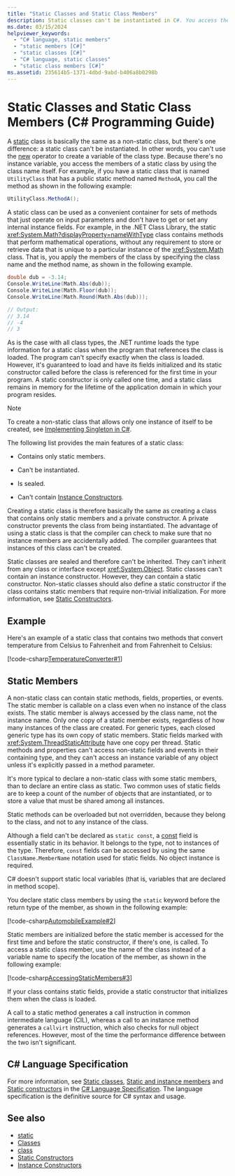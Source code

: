 ```yaml
---
title: "Static Classes and Static Class Members"
description: Static classes can't be instantiated in C#. You access the members of a static class by using the class name itself.
ms.date: 03/15/2024
helpviewer_keywords:
  - "C# language, static members"
  - "static members [C#]"
  - "static classes [C#]"
  - "C# language, static classes"
  - "static class members [C#]"
ms.assetid: 235614b5-1371-4dbd-9abd-b406a8b0298b
---
```

# Static Classes and Static Class Members (C# Programming Guide)

A [static](../../language-reference/keywords/static.md) class is basically the same as a non-static class, but there's one difference: a static class can't be instantiated. In other words, you can't use the [new](../../language-reference/operators/new-operator.md) operator to create a variable of the class type. Because there's no instance variable, you access the members of a static class by using the class name itself. For example, if you have a static class that is named `UtilityClass` that has a public static method named `MethodA`, you call the method as shown in the following example:

```csharp
UtilityClass.MethodA();
```

 A static class can be used as a convenient container for sets of methods that just operate on input parameters and don't have to get or set any internal instance fields. For example, in the .NET Class Library, the static <xref:System.Math?displayProperty=nameWithType> class contains methods that perform mathematical operations, without any requirement to store or retrieve data that is unique to a particular instance of the <xref:System.Math> class. That is, you apply the members of the class by specifying the class name and the method name, as shown in the following example.

```csharp
double dub = -3.14;
Console.WriteLine(Math.Abs(dub));
Console.WriteLine(Math.Floor(dub));
Console.WriteLine(Math.Round(Math.Abs(dub)));

// Output:
// 3.14
// -4
// 3
```

 As is the case with all class types, the .NET runtime loads the type information for a static class when the program that references the class is loaded. The program can't specify exactly when the class is loaded. However, it's guaranteed to load and have its fields initialized and its static constructor called before the class is referenced for the first time in your program. A static constructor is only called one time, and a static class remains in memory for the lifetime of the application domain in which your program resides.

> [!NOTE]
> To create a non-static class that allows only one instance of itself to be created, see [Implementing Singleton in C#](/previous-versions/msp-n-p/ff650316(v=pandp.10)).

 The following list provides the main features of a static class:

- Contains only static members.

- Can't be instantiated.

- Is sealed.

- Can't contain [Instance Constructors](./instance-constructors.md).

 Creating a static class is therefore basically the same as creating a class that contains only static members and a private constructor. A private constructor prevents the class from being instantiated. The advantage of using a static class is that the compiler can check to make sure that no instance members are accidentally added. The compiler guarantees that instances of this class can't be created.

 Static classes are sealed and therefore can't be inherited. They can't inherit from any class or interface except <xref:System.Object>. Static classes can't contain an instance constructor. However, they can contain a static constructor. Non-static classes should also define a static constructor if the class contains static members that require non-trivial initialization. For more information, see [Static Constructors](./static-constructors.md).

## Example

 Here's an example of a static class that contains two methods that convert temperature from Celsius to Fahrenheit and from Fahrenheit to Celsius:

 [!code-csharp[TemperatureConverter#1](snippets/static-classes-and-static-class-members/Program.cs#1)]

## Static Members

 A non-static class can contain static methods, fields, properties, or events. The static member is callable on a class even when no instance of the class exists. The static member is always accessed by the class name, not the instance name. Only one copy of a static member exists, regardless of how many instances of the class are created. For generic types, each closed generic type has its own copy of static members. Static fields marked with <xref:System.ThreadStaticAttribute> have one copy per thread. Static methods and properties can't access non-static fields and events in their containing type, and they can't access an instance variable of any object unless it's explicitly passed in a method parameter.

 It's more typical to declare a non-static class with some static members, than to declare an entire class as static. Two common uses of static fields are to keep a count of the number of objects that are instantiated, or to store a value that must be shared among all instances.

 Static methods can be overloaded but not overridden, because they belong to the class, and not to any instance of the class.

 Although a field can't be declared as `static const`, a [const](../../language-reference/keywords/const.md) field is essentially static in its behavior. It belongs to the type, not to instances of the type. Therefore, `const` fields can be accessed by using the same `ClassName.MemberName` notation used for static fields. No object instance is required.

 C# doesn't support static local variables (that is, variables that are declared in method scope).

 You declare static class members by using the `static` keyword before the return type of the member, as shown in the following example:

 [!code-csharp[AutomobileExample#2](snippets/static-classes-and-static-class-members/Program.cs#2)]

 Static members are initialized before the static member is accessed for the first time and before the static constructor, if there's one, is called. To access a static class member, use the name of the class instead of a variable name to specify the location of the member, as shown in the following example:

 [!code-csharp[AccessingStaticMembers#3](snippets/static-classes-and-static-class-members/Program.cs#3)]

 If your class contains static fields, provide a static constructor that initializes them when the class is loaded.

 A call to a static method generates a call instruction in common intermediate language (CIL), whereas a call to an instance method generates a `callvirt` instruction, which also checks for null object references. However, most of the time the performance difference between the two isn't significant.

## C# Language Specification

For more information, see [Static classes](~/_csharpstandard/standard/classes.md#15224-static-classes), [Static and instance members](~/_csharpstandard/standard/classes.md#1538-static-and-instance-members) and [Static constructors](~/_csharpstandard/standard/classes.md#1512-static-constructors) in the [C# Language Specification](~/_csharpstandard/standard/README.md). The language specification is the definitive source for C# syntax and usage.

## See also

- [static](../../language-reference/keywords/static.md)
- [Classes](../../fundamentals/types/classes.md)
- [class](../../language-reference/keywords/class.md)
- [Static Constructors](./static-constructors.md)
- [Instance Constructors](./instance-constructors.md)
